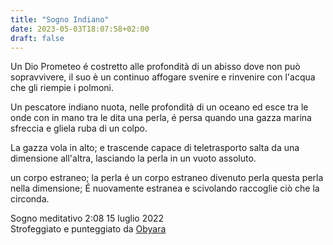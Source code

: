 ```yaml
---
title: "Sogno Indiano"
date: 2023-05-03T18:07:58+02:00
draft: false
---
```


Un Dio Prometeo é costretto alle profondità 
di un abisso dove non può sopravvivere,
il suo è un continuo affogare svenire e rinvenire con l'acqua che gli riempie i polmoni.

Un pescatore indiano nuota, nelle 
profondità di un oceano 
ed esce tra le onde con in mano 
tra le dita una perla, é persa
quando una gazza marina sfreccia 
e gliela ruba di un colpo. 

La gazza vola in alto; e trascende 
capace di teletrasporto
salta da una dimensione all'altra, 
lasciando la perla
 in un vuoto assoluto.
 
 un corpo estraneo; la perla é un corpo estraneo divenuto perla questa perla nella dimensione;
É nuovamente estranea e 
scivolando
raccoglie 
ciò che la circonda.

Sogno meditativo 2:08 15 luglio 2022
<br>Strofeggiato e punteggiato da [Obyara](https://soundcloud.com/guidolavespa/jacques-fresco)

